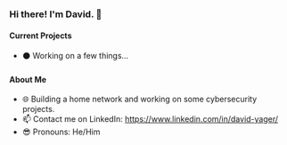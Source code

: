 ### Hi there! I'm David. 👋

#### Current Projects

- ⚫ Working on a few things...

#### About Me

- 🌐 Building a home network and working on some cybersecurity projects.
- 📫 Contact me on LinkedIn: https://www.linkedin.com/in/david-yager/
- 😎 Pronouns: He/Him
